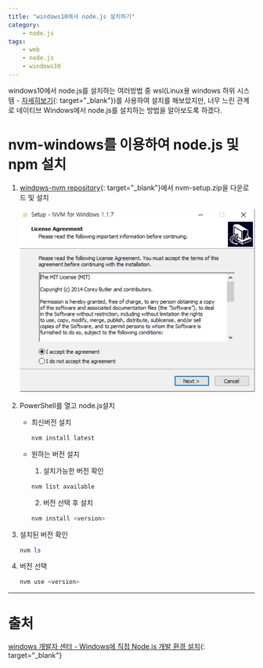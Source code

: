 ```yaml
---
title: "windows10에서 node.js 설치하기"
category:
    - node.js
tags:
    - web
    - node.js
    - windows10
---
```


windows10에서 node.js를 설치하는 여러방법 중 wsl(Linux용 windows 하위 시스템 - [자세히보기](https://docs.microsoft.com/ko-kr/windows/wsl/install-win10){: target="_blank"})를 사용하여 설치를 해보았지만, 너무 느린 관계로 네이티브 Windows에서 node.js를 설치하는 방법을 알아보도록 하겠다.

# nvm-windows를 이용하여 node.js 및 npm 설치

1. [windows-nvm repository](https://github.com/coreybutler/nvm-windows#node-version-manager-nvm-for-windows){: target="_blank"}에서 nvm-setup.zip을 다운로드 및 설치

    ![/assets/img/20200913/Untitled.png](/assets/img/20200913/Untitled.png)

2. PowerShell를 열고 node.js설치
    - 최신버전 설치
        ```powershell
        nvm install latest
        ```

    - 원하는 버전 설치
        1. 설치가능한 버전 확인

        ```powershell
        nvm list available
        ```

        2. 버전 선택 후 설치

        ```powershell
        nvm install <version>
        ```

3. 설치된 버전 확인

    ```powershell
    nvm ls
    ```

4. 버전 선택

    ```powershell
    nvm use <version>
    ```

---

# 출처

[windows 개발자 센터 - Windows에 직접 Node.js 개발 환경 설치](https://docs.microsoft.com/ko-kr/windows/nodejs/setup-on-windows){: target="_blank"}